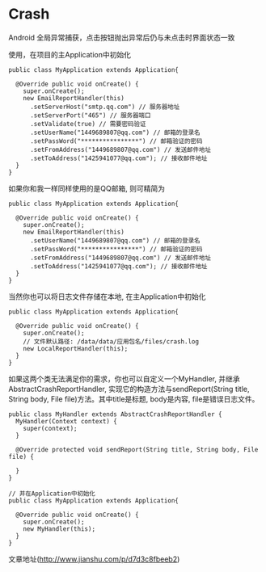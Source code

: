 # Crash
Android 全局异常捕获，点击按钮抛出异常后仍与未点击时界面状态一致

使用，在项目的主Application中初始化
```
public class MyApplication extends Application{

  @Override public void onCreate() {
    super.onCreate();
    new EmailReportHandler(this)
      .setServerHost("smtp.qq.com") // 服务器地址
      .setServerPort("465") // 服务器端口
      .setValidate(true) // 需要密码验证
      .setUserName("1449689807@qq.com") // 邮箱的登录名
      .setPassWord("****************") // 邮箱验证的密码
      .setFromAddress("1449689807@qq.com") // 发送邮件地址
      .setToAddress("1425941077@qq.com"); // 接收邮件地址
  }
}
```

如果你和我一样同样使用的是QQ邮箱, 则可精简为
```
public class MyApplication extends Application{

  @Override public void onCreate() {
    super.onCreate();
    new EmailReportHandler(this)
      .setUserName("1449689807@qq.com") // 邮箱的登录名
      .setPassWord("****************") // 邮箱验证的密码
      .setFromAddress("1449689807@qq.com") // 发送邮件地址
      .setToAddress("1425941077@qq.com"); // 接收邮件地址
  }
}
```

当然你也可以将日志文件存储在本地, 在主Application中初始化
```
public class MyApplication extends Application{

  @Override public void onCreate() {
    super.onCreate();
    // 文件默认路径: /data/data/应用包名/files/crash.log
    new LocalReportHandler(this);
  }
}
```

如果这两个类无法满足你的需求，你也可以自定义一个MyHandler, 并继承AbstractCrashReportHandler,
实现它的构造方法与sendReport(String title, String body, File file)方法。其中title是标题,
body是内容, file是错误日志文件。
```
public class MyHandler extends AbstractCrashReportHandler {
  MyHandler(Context context) {
    super(context);
  }

  @Override protected void sendReport(String title, String body, File file) {

  }
}

// 并在Application中初始化
public class MyApplication extends Application{

  @Override public void onCreate() {
    super.onCreate();
    new MyHandler(this);
  }
}
```

文章地址(http://www.jianshu.com/p/d7d3c8fbeeb2)
